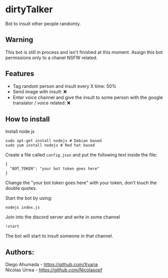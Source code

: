 # dirtyTalker
Bot to insult other people randomly.

## Warning
This bot is still in process and isn't finished at this moment.
Assign this bot permissions only to a chanel NSFW related.

## Features
* Tag random person and insult every X time: 50%
* Send image with insult: ❌
* Enter voice channel and give the insult to some person with the google translator / voice related: ❌

## How to install
Install node js
```
sudo apt-get install nodejs # Debian based
sudo yum install nodejs # Red hat based
```
Create a file called ```config.json``` and put the following text inside the file:
```
{
  "BOT_TOKEN": "your bot token goes here"
}
```
Change the "your bot token goes here" with your token, don't touch the double quotes.

Start the bot by using:
```
nodejs index.js
```

Join into the discord server and write in some channel
```
!start
```
The bot will start to insult someone in that channel.

## Authors:
Diego Ahumada - https://github.com/Xvaria<br/>
Nicolas Urrea - https://github.com/Nicolasopf
